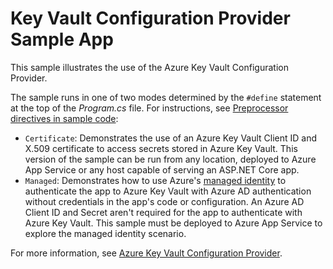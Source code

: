 # Key Vault Configuration Provider Sample App

This sample illustrates the use of the Azure Key Vault Configuration Provider.

The sample runs in one of two modes determined by the `#define` statement at the top of the *Program.cs* file. For instructions, see [Preprocessor directives in sample code](https://docs.microsoft.com/aspnet/core#preprocessor-directives-in-sample-code):

* `Certificate`: Demonstrates the use of an Azure Key Vault Client ID and X.509 certificate to access secrets stored in Azure Key Vault. This version of the sample can be run from any location, deployed to Azure App Service or any host capable of serving an ASP.NET Core app.
* `Managed`: Demonstrates how to use Azure's [managed identity](https://docs.microsoft.com/azure/active-directory/managed-identities-azure-resources/overview) to authenticate the app to Azure Key Vault with Azure AD authentication without credentials in the app's code or configuration. An Azure AD Client ID and Secret aren't required for the app to authenticate with Azure Key Vault. This sample must be deployed to Azure App Service to explore the managed identity scenario.

For more information, see [Azure Key Vault Configuration Provider](https://docs.microsoft.com/aspnet/core/security/key-vault-configuration).
